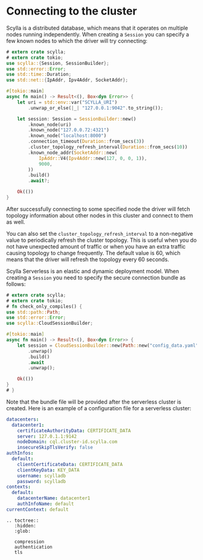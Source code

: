 # Connecting to the cluster

Scylla is a distributed database, which means that it operates on multiple nodes running independently.
When creating a `Session` you can specify a few known nodes to which the driver will try connecting:
```rust
# extern crate scylla;
# extern crate tokio;
use scylla::{Session, SessionBuilder};
use std::error::Error;
use std::time::Duration;
use std::net::{IpAddr, Ipv4Addr, SocketAddr};

#[tokio::main]
async fn main() -> Result<(), Box<dyn Error>> {
    let uri = std::env::var("SCYLLA_URI")
        .unwrap_or_else(|_| "127.0.0.1:9042".to_string());

    let session: Session = SessionBuilder::new()
        .known_node(uri)
        .known_node("127.0.0.72:4321")
        .known_node("localhost:8000")
        .connection_timeout(Duration::from_secs(3))
        .cluster_topology_refresh_interval(Duration::from_secs(10))
        .known_node_addr(SocketAddr::new(
            IpAddr::V4(Ipv4Addr::new(127, 0, 0, 1)),
            9000,
        ))
        .build()
        .await?;

    Ok(())
}
```

After successfully connecting to some specified node the driver will fetch topology information about
other nodes in this cluster and connect to them as well.

You can also set the `cluster_topology_refresh_interval` to a non-negative value to periodically refresh the
cluster topology. This is useful when you do not have unexpected amount of traffic or when you
have an extra traffic causing topology to change frequently. The default value is 60,
which means that the driver will refresh the topology every 60 seconds.

Scylla Serverless is an elastic and dynamic deployment model. When creating a `Session` you need to
specify the secure connection bundle as follows:

```rust
# extern crate scylla;
# extern crate tokio;
# fn check_only_compiles() {
use std::path::Path;
use std::error::Error;
use scylla::CloudSessionBuilder;

#[tokio::main]
async fn main() -> Result<(), Box<dyn Error>> {
    let session = CloudSessionBuilder::new(Path::new("config_data.yaml"))
        .unwrap()
        .build()
        .await
        .unwrap();

    Ok(())
}
# }
```

Note that the bundle file will be provided after the serverless cluster is created. Here is an example of a
configuration file for a serverless cluster:

```yaml
datacenters:
  datacenter1:
    certificateAuthorityData: CERTIFICATE_DATA
    server: 127.0.1.1:9142
    nodeDomain: cql.cluster-id.scylla.com
    insecureSkipTlsVerify: false
authInfos:
  default:
    clientCertificateData: CERTIFICATE_DATA
    clientKeyData: KEY_DATA
    username: scylladb
    password: scylladb
contexts:
  default:
    datacenterName: datacenter1
    authInfoName: default
currentContext: default
```

```eval_rst
.. toctree::
   :hidden:
   :glob:

   compression
   authentication
   tls

```